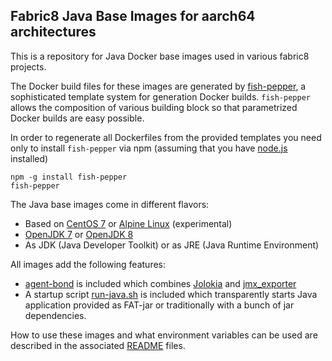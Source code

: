 ## Fabric8 Java Base Images for aarch64 architectures

This is a repository for Java Docker base images used in various fabric8 projects.

The Docker build files for these images are generated by
[fish-pepper](https://github.com/rhuss/fish-pepper), a sophisticated
template system for generation Docker builds. `fish-pepper` allows
the composition of various building block so that parametrized Docker
builds are easy possible.

In order to regenerate all Dockerfiles from the provided templates you
need only to install `fish-pepper` via npm (assuming that you have
[node.js](https://nodejs.org/) installed)

```
npm -g install fish-pepper
fish-pepper
```

The Java base images come in different flavors:

* Based on [CentOS 7](https://www.centos.org/) or
  [Alpine Linux](https://www.alpinelinux.org/) (experimental)
* [OpenJDK 7](http://openjdk.java.net/projects/jdk7/) or
  [OpenJDK 8](http://openjdk.java.net/projects/jdk8/)
* As JDK (Java Developer Toolkit) or as JRE (Java Runtime Environment)

All images add the following features:

* [agent-bond](https://github.com/fabric8io/agent-bond) is included
  which combines [Jolokia](http://www.jolokia.org) and
  [jmx_exporter](https://github.com/prometheus/jmx_exporter)
* A startup script [run-java.sh](https://github.com/fabric8io/run-java-sh) is
  included which transparently starts Java application provided as FAT-jar or
  traditionally with a bunch of jar dependencies.

How to use these images and what environment variables can be used are
described in the associated [README](images/centos/openjdk8/jdk/README.md) files.
